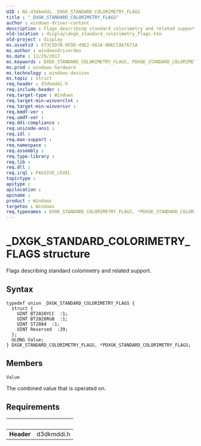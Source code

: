 ```yaml
---
UID : NS:d3dkmddi._DXGK_STANDARD_COLORIMETRY_FLAGS
title : "_DXGK_STANDARD_COLORIMETRY_FLAGS"
author : windows-driver-content
description : Flags describing standard colorimetry and related support.
old-location : display\dxgk_standard_colorimetry_flags.htm
old-project : display
ms.assetid : 473C5D7B-8FDD-49E2-981A-00ECCA67671A
ms.author : windowsdriverdev
ms.date : 12/29/2017
ms.keywords : DXGK_STANDARD_COLORIMETRY_FLAGS, PDXGK_STANDARD_COLORIMETRY_FLAGS, DXGK_STANDARD_COLORIMETRY_FLAGS union [Display Devices], d3dkmddi/PDXGK_STANDARD_COLORIMETRY_FLAGS, d3dkmddi/DXGK_STANDARD_COLORIMETRY_FLAGS, PDXGK_STANDARD_COLORIMETRY_FLAGS union pointer [Display Devices], _DXGK_STANDARD_COLORIMETRY_FLAGS, display.dxgk_standard_colorimetry_flags, *PDXGK_STANDARD_COLORIMETRY_FLAGS
ms.prod : windows-hardware
ms.technology : windows-devices
ms.topic : struct
req.header : d3dkmddi.h
req.include-header : 
req.target-type : Windows
req.target-min-winverclnt : 
req.target-min-winversvr : 
req.kmdf-ver : 
req.umdf-ver : 
req.ddi-compliance : 
req.unicode-ansi : 
req.idl : 
req.max-support : 
req.namespace : 
req.assembly : 
req.type-library : 
req.lib : 
req.dll : 
req.irql : PASSIVE_LEVEL
topictype : 
apitype : 
apilocation : 
apiname : 
product : Windows
targetos : Windows
req.typenames : DXGK_STANDARD_COLORIMETRY_FLAGS, *PDXGK_STANDARD_COLORIMETRY_FLAGS
---
```


# _DXGK_STANDARD_COLORIMETRY_FLAGS structure
Flags describing standard colorimetry and related support.

## Syntax
````
typedef union _DXGK_STANDARD_COLORIMETRY_FLAGS {
  struct {
    UINT BT2020YCC  :1;
    UINT BT2020RGB  :1;
    UINT ST2084  :1;
    UINT Reserved  :29;
  };
  ULONG Value;
} DXGK_STANDARD_COLORIMETRY_FLAGS, *PDXGK_STANDARD_COLORIMETRY_FLAGS;
````

## Members


`Value`

The combined value that is operated on.


## Requirements
| &nbsp; | &nbsp; |
| ---- |:---- |
| **Header** | d3dkmddi.h |